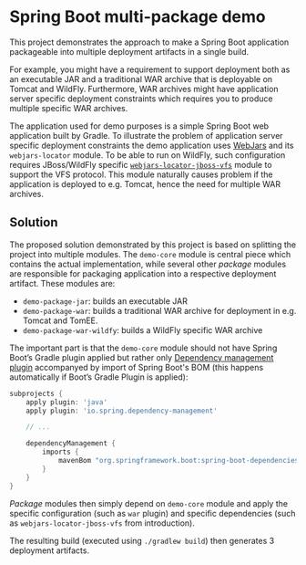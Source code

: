 # Spring Boot multi-package demo

This project demonstrates the approach to make a Spring Boot application packageable into multiple deployment artifacts in a single build.

For example, you might have a requirement to support deployment both as an executable JAR and a traditional WAR archive that is deployable on Tomcat and WildFly. Furthermore, WAR archives might have application server specific deployment constraints which requires you to produce multiple specific WAR archives.

The application used for demo purposes is a simple Spring Boot web application built by Gradle. To illustrate the problem of application server specific deployment constraints the demo application uses [WebJars](https://www.webjars.org/) and its `webjars-locator` module. To be able to run on WildFly, such configuration requires JBoss/WildFly specific [`webjars-locator-jboss-vfs`](https://github.com/webjars/webjars-locator-jboss-vfs) module to support the VFS protocol. This module naturally causes problem if the application is deployed to e.g. Tomcat, hence the need for multiple WAR archives.

## Solution

The proposed solution demonstrated by this project is based on splitting the project into multiple modules. The `demo-core` module is central piece which contains the actual implementation, while several other _package_ modules are responsible for packaging application into a respective deployment artifact. These modules are:

 - `demo-package-jar`: builds an executable JAR
 - `demo-package-war`: builds a traditional WAR archive for deployment in e.g. Tomcat and TomEE.
 - `demo-package-war-wildfy`: builds a WildFly specific WAR archive

The important part is that the `demo-core` module should not have Spring Boot’s Gradle plugin applied but rather only [Dependency management plugin](https://github.com/spring-gradle-plugins/dependency-management-plugin) accompanyed by import of Spring Boot's BOM (this happens automatically if Boot’s Gradle Plugin is applied):

```gradle
subprojects {
	apply plugin: 'java'
	apply plugin: 'io.spring.dependency-management'

	// ...

	dependencyManagement {
		imports {
			mavenBom "org.springframework.boot:spring-boot-dependencies:$springBootVersion"
		}
	}
}
```

_Package_ modules then simply depend on `demo-core` module and apply the specific configuration (such as `war` plugin) and specific dependencies (such as `webjars-locator-jboss-vfs` from introduction).

The resulting build (executed using `./gradlew build`) then generates 3 deployment artifacts.
